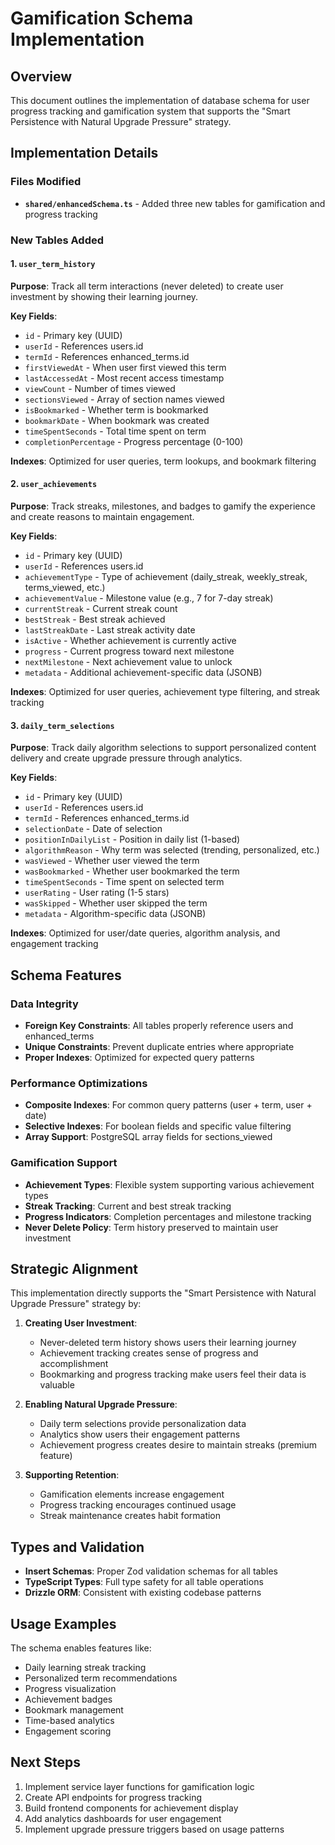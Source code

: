 # Gamification Schema Implementation

## Overview
This document outlines the implementation of database schema for user progress tracking and gamification system that supports the "Smart Persistence with Natural Upgrade Pressure" strategy.

## Implementation Details

### Files Modified
- **`shared/enhancedSchema.ts`** - Added three new tables for gamification and progress tracking

### New Tables Added

#### 1. `user_term_history`
**Purpose**: Track all term interactions (never deleted) to create user investment by showing their learning journey.

**Key Fields**:
- `id` - Primary key (UUID)
- `userId` - References users.id
- `termId` - References enhanced_terms.id
- `firstViewedAt` - When user first viewed this term
- `lastAccessedAt` - Most recent access timestamp
- `viewCount` - Number of times viewed
- `sectionsViewed` - Array of section names viewed
- `isBookmarked` - Whether term is bookmarked
- `bookmarkDate` - When bookmark was created
- `timeSpentSeconds` - Total time spent on term
- `completionPercentage` - Progress percentage (0-100)

**Indexes**: Optimized for user queries, term lookups, and bookmark filtering

#### 2. `user_achievements`
**Purpose**: Track streaks, milestones, and badges to gamify the experience and create reasons to maintain engagement.

**Key Fields**:
- `id` - Primary key (UUID)
- `userId` - References users.id
- `achievementType` - Type of achievement (daily_streak, weekly_streak, terms_viewed, etc.)
- `achievementValue` - Milestone value (e.g., 7 for 7-day streak)
- `currentStreak` - Current streak count
- `bestStreak` - Best streak achieved
- `lastStreakDate` - Last streak activity date
- `isActive` - Whether achievement is currently active
- `progress` - Current progress toward next milestone
- `nextMilestone` - Next achievement value to unlock
- `metadata` - Additional achievement-specific data (JSONB)

**Indexes**: Optimized for user queries, achievement type filtering, and streak tracking

#### 3. `daily_term_selections`
**Purpose**: Track daily algorithm selections to support personalized content delivery and create upgrade pressure through analytics.

**Key Fields**:
- `id` - Primary key (UUID)
- `userId` - References users.id
- `termId` - References enhanced_terms.id
- `selectionDate` - Date of selection
- `positionInDailyList` - Position in daily list (1-based)
- `algorithmReason` - Why term was selected (trending, personalized, etc.)
- `wasViewed` - Whether user viewed the term
- `wasBookmarked` - Whether user bookmarked the term
- `timeSpentSeconds` - Time spent on selected term
- `userRating` - User rating (1-5 stars)
- `wasSkipped` - Whether user skipped the term
- `metadata` - Algorithm-specific data (JSONB)

**Indexes**: Optimized for user/date queries, algorithm analysis, and engagement tracking

## Schema Features

### Data Integrity
- **Foreign Key Constraints**: All tables properly reference users and enhanced_terms
- **Unique Constraints**: Prevent duplicate entries where appropriate
- **Proper Indexes**: Optimized for expected query patterns

### Performance Optimizations
- **Composite Indexes**: For common query patterns (user + term, user + date)
- **Selective Indexes**: For boolean fields and specific value filtering
- **Array Support**: PostgreSQL array fields for sections_viewed

### Gamification Support
- **Achievement Types**: Flexible system supporting various achievement types
- **Streak Tracking**: Current and best streak tracking
- **Progress Indicators**: Completion percentages and milestone tracking
- **Never Delete Policy**: Term history preserved to maintain user investment

## Strategic Alignment

This implementation directly supports the "Smart Persistence with Natural Upgrade Pressure" strategy by:

1. **Creating User Investment**: 
   - Never-deleted term history shows users their learning journey
   - Achievement tracking creates sense of progress and accomplishment
   - Bookmarking and progress tracking make users feel their data is valuable

2. **Enabling Natural Upgrade Pressure**:
   - Daily term selections provide personalization data
   - Analytics show users their engagement patterns
   - Achievement progress creates desire to maintain streaks (premium feature)

3. **Supporting Retention**:
   - Gamification elements increase engagement
   - Progress tracking encourages continued usage
   - Streak maintenance creates habit formation

## Types and Validation

- **Insert Schemas**: Proper Zod validation schemas for all tables
- **TypeScript Types**: Full type safety for all table operations
- **Drizzle ORM**: Consistent with existing codebase patterns

## Usage Examples

The schema enables features like:
- Daily learning streak tracking
- Personalized term recommendations
- Progress visualization
- Achievement badges
- Bookmark management
- Time-based analytics
- Engagement scoring

## Next Steps

1. Implement service layer functions for gamification logic
2. Create API endpoints for progress tracking
3. Build frontend components for achievement display
4. Add analytics dashboards for user engagement
5. Implement upgrade pressure triggers based on usage patterns